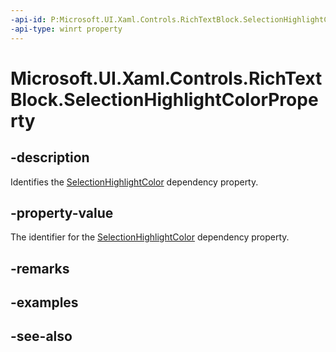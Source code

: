 ```yaml
---
-api-id: P:Microsoft.UI.Xaml.Controls.RichTextBlock.SelectionHighlightColorProperty
-api-type: winrt property
---
```


<!-- Property syntax
public Windows.UI.Xaml.DependencyProperty SelectionHighlightColorProperty { get; }
-->

# Microsoft.UI.Xaml.Controls.RichTextBlock.SelectionHighlightColorProperty

## -description
Identifies the [SelectionHighlightColor](richtextblock_selectionhighlightcolor.md) dependency property.

## -property-value
The identifier for the [SelectionHighlightColor](richtextblock_selectionhighlightcolor.md) dependency property.

## -remarks

## -examples

## -see-also
